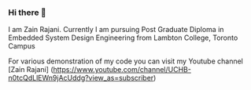 ### Hi there 👋

I am Zain Rajani. Currently I am pursuing Post Graduate Diploma in Embedded System Design Engineering from Lambton College, Toronto Campus

For various demonstration of my code you can visit my Youtube channel [Zain Rajani] (https://www.youtube.com/channel/UCHB-n0tcQdLlEWn9jAcUddg?view_as=subscriber)

<!--
**zrajani/zrajani** is a ✨ _special_ ✨ repository because its `README.md` (this file) appears on your GitHub profile.

Here are some ideas to get you started:

- 🔭 I’m currently working on ...
- 🌱 I’m currently learning ...
- 👯 I’m looking to collaborate on ...
- 🤔 I’m looking for help with ...
- 💬 Ask me about ...
- 📫 How to reach me: ...
- 😄 Pronouns: ...
- ⚡ Fun fact: ...
-->
